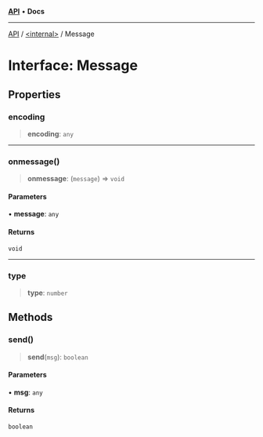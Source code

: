 [**API**](../../README.md) • **Docs**

***

[API](../../README.md) / [\<internal\>](../README.md) / Message

# Interface: Message

## Properties

### encoding

> **encoding**: `any`

***

### onmessage()

> **onmessage**: (`message`) => `void`

#### Parameters

• **message**: `any`

#### Returns

`void`

***

### type

> **type**: `number`

## Methods

### send()

> **send**(`msg`): `boolean`

#### Parameters

• **msg**: `any`

#### Returns

`boolean`
